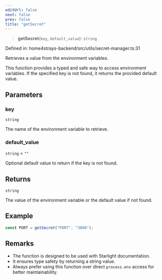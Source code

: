 ```yaml
---
editUrl: false
next: false
prev: false
title: "getSecret"
---
```


> **getSecret**(`key`, `default_value`): `string`

Defined in: home4strays-backend/src/utils/secret-manager.ts:31

Retrieves a value from the environment variables.

This function provides a typed and safe way to access environment variables.
If the specified key is not found, it returns the provided default value.

## Parameters

### key

`string`

The name of the environment variable to retrieve.

### default\_value

`string` = `""`

Optional default value to return if the key is not found.

## Returns

`string`

The value of the environment variable or the default value if not found.

## Example

```ts
const PORT = getSecret("PORT", "3000");
```

## Remarks

- The function is designed to be used with Starlight documentation.
- It ensures type safety by returning a string value.
- Always prefer using this function over direct `process.env` access for better maintainability.
